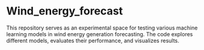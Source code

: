 # Wind_energy_forecast

This repository serves as an experimental space for testing various machine learning models in wind energy generation forecasting. The code explores different models, evaluates their performance, and visualizes results. 
